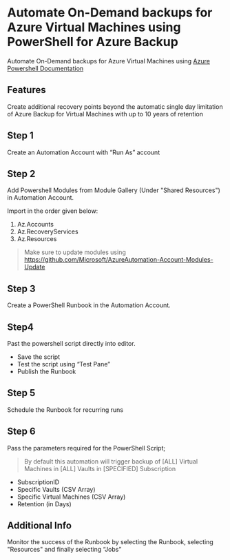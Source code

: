 # Automate On-Demand backups for Azure Virtual Machines using PowerShell for Azure Backup

Automate On-Demand backups for Azure Virtual Machines using [Azure Powershell Documentation](https://docs.microsoft.com/en-us/powershell/azure/?view=azps-5.7.0)

## Features

Create additional recovery points beyond the automatic single day limitation of Azure Backup for Virtual Machines with up to 10 years of retention

## Step 1
Create an Automation Account with “Run As” account

## Step 2
Add Powershell Modules from Module Gallery (Under "Shared Resources") in Automation Account.

Import in the order given below:
1. Az.Accounts
2. Az.RecoveryServices
3. Az.Resources
> Make sure to update modules using https://github.com/Microsoft/AzureAutomation-Account-Modules-Update

## Step 3
Create a PowerShell Runbook in the Automation Account.

## Step4
Past the powershell script directly into editor.
- Save the script
- Test the script using “Test Pane”
- Publish the Runbook

## Step 5
Schedule the Runbook for recurring runs

## Step 6
Pass the parameters required for the PowerShell Script;
> By default this automation will trigger backup of [ALL] Virtual Machines in [ALL] Vaults in [SPECIFIED] Subscription
* SubscriptionID
* Specific Vaults (CSV Array)
* Specific Virtual Machines (CSV Array)
* Retention (in Days)

## Additional Info
Monitor the success of the Runbook by selecting the Runbook, selecting "Resources" and finally selecting “Jobs”
